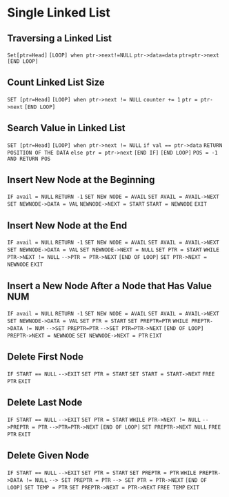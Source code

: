 # Single Linked List

## Traversing a Linked List

`Set[ptr=Head]`
`[LOOP] when ptr->next!=NULL`
`ptr->data=data`
`ptr=ptr->next`
`[END LOOP]`


## Count Linked List Size

`SET [ptr=Head]`
`[LOOP] when ptr->next != NULL`
`counter += 1`
`ptr = ptr->next`
`[END LOOP]`


## Search Value in Linked List

`SET [ptr=Head]`
`[LOOP] when ptr->next != NULL`
`if val == ptr->data`
`RETURN POSITION OF THE DATA`
`else ptr = ptr->next`
`[END IF]`
`[END LOOP]`
`POS = -1 AND RETURN POS`


## Insert New Node at the Beginning

`IF avail = NULL`
`RETURN -1`
`SET NEW NODE = AVAIL`
`SET AVAIL = AVAIL->NEXT`
`SET NEWNODE->DATA = VAL`
`NEWNODE->NEXT = START`
`START = NEWNODE`
`EXIT`


## Insert New Node at the End

`IF avail = NULL`
`RETURN -1`
`SET NEW NODE = AVAIL`
`SET AVAIL = AVAIL->NEXT`
`SET NEWNODE->DATA = VAL`
`SET NEWNODE->NEXT = NULL`
`SET PTR = START`
`WHILE PTR->NEXT != NULL`
`-->PTR = PTR->NEXT`
`[END OF LOOP]`
`SET PTR->NEXT = NEWNODE`
`EXIT`


## Insert a New Node After a Node that Has Value NUM

`IF avail = NULL`
`RETURN -1`
`SET NEW NODE = AVAIL`
`SET AVAIL = AVAIL->NEXT`
`SET NEWNODE->DATA = VAL`
`SET PTR = START`
`SET PREPTR=PTR`
`WHILE PREPTR->DATA != NUM`
`-->SET PREPTR=PTR`
`-->SET PTR=PTR->NEXT`
`[END OF LOOP]`
`PREPTR->NEXT = NEWNODE`
`SET NEWNODE->NEXT = PTR`
`EIXT`


## Delete First Node

`IF START == NULL`
`-->EXIT`
`SET PTR = START`
`SET START = START->NEXT`
`FREE PTR`
`EXIT`


## Delete Last Node

`IF START == NULL`
`-->EXIT`
`SET PTR = START`
`WHILE PTR->NEXT != NULL`
`-->PREPTR = PTR`
`-->PTR=PTR->NEXT`
`[END OF LOOP]`
`SET PREPTR->NEXT NULL`
`FREE PTR`
`EXIT`


## Delete Given Node

`IF START == NULL`
`-->EXIT`
`SET PTR = START`
`SET PREPTR = PTR`
`WHILE PREPTR->DATA != NULL`
`--> SET PREPTR = PTR`
`--> SET PTR = PTR->NEXT`
`[END OF LOOP]`
`SET TEMP = PTR`
`SET PREPTR->NEXT = PTR->NEXT`
`FREE TEMP`
`EXIT`
